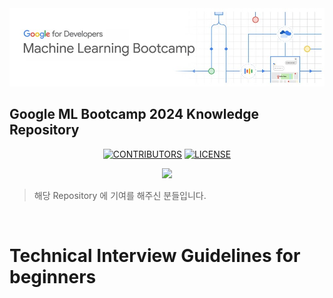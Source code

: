 
<div align="center">
  <img src="/assets/img/Group.jpg" alt="Group Image" />
</div>

## Google ML Bootcamp 2024 Knowledge Repository


<div align=center>

[![CONTRIBUTORS](https://img.shields.io/badge/contributors-40-green.svg?style=flat-square)](https://github.com/JaeYeopHan/Interview_Question_for_Beginner/blob/master/CONTRIBUTING.md)
[![LICENSE](https://img.shields.io/dub/l/vibe-d.svg?style=flat-square)](https://github.com/JaeYeopHan/Interview_Question_for_Beginner/blob/master/LICENSE)

<a href="https://github.com/hoon0303/Survey-Recommender/graphs/contributors"><img src="https://readme-contributors.now.sh/hoon0303/Survey-Recommender?extension=jpg&width=400&aspectRatio=2"></a>

</div>

> 해당 Repository 에 기여를 해주신 분들입니다.

</br>

# Technical Interview Guidelines for beginners
